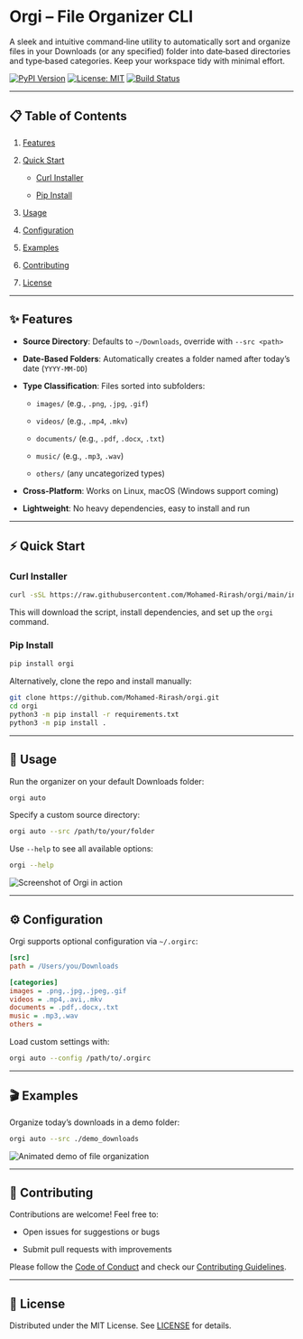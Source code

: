 # Orgi – File Organizer CLI

A sleek and intuitive command‑line utility to automatically sort and organize files in your Downloads (or any specified) folder into date‑based directories and type‑based categories. Keep your workspace tidy with minimal effort.

[![PyPI Version](https://img.shields.io/pypi/v/orgi.svg)](https://pypi.org/project/orgi/) [![License: MIT](https://img.shields.io/badge/license-MIT-blue.svg)](https://chatgpt.com/c/LICENSE) [![Build Status](https://github.com/Mohamed-Rirash/orgi/actions/workflows/ci.yml/badge.svg)](https://github.com/Mohamed-Rirash/orgi/actions)

---

## 📋 Table of Contents

1. [Features](https://chatgpt.com/c/680e5669-578c-800e-ae77-616066080827#-features)
    
2. [Quick Start](https://chatgpt.com/c/680e5669-578c-800e-ae77-616066080827#-quick-start)
    
    - [Curl Installer](https://chatgpt.com/c/680e5669-578c-800e-ae77-616066080827#curl-installer)
        
    - [Pip Install](https://chatgpt.com/c/680e5669-578c-800e-ae77-616066080827#pip-install)
        
3. [Usage](https://chatgpt.com/c/680e5669-578c-800e-ae77-616066080827#-usage)
    
4. [Configuration](https://chatgpt.com/c/680e5669-578c-800e-ae77-616066080827#-configuration)
    
5. [Examples](https://chatgpt.com/c/680e5669-578c-800e-ae77-616066080827#-examples)
    
6. [Contributing](https://chatgpt.com/c/680e5669-578c-800e-ae77-616066080827#-contributing)
    
7. [License](https://chatgpt.com/c/680e5669-578c-800e-ae77-616066080827#-license)
    

---

## ✨ Features

- **Source Directory**: Defaults to `~/Downloads`, override with `--src <path>`
    
- **Date‑Based Folders**: Automatically creates a folder named after today’s date (`YYYY-MM-DD`)
    
- **Type Classification**: Files sorted into subfolders:
    
    - `images/` (e.g., `.png`, `.jpg`, `.gif`)
        
    - `videos/` (e.g., `.mp4`, `.mkv`)
        
    - `documents/` (e.g., `.pdf`, `.docx`, `.txt`)
        
    - `music/` (e.g., `.mp3`, `.wav`)
        
    - `others/` (any uncategorized types)
        
- **Cross‑Platform**: Works on Linux, macOS (Windows support coming)
    
- **Lightweight**: No heavy dependencies, easy to install and run
    

---

## ⚡ Quick Start

### Curl Installer

```bash
curl -sSL https://raw.githubusercontent.com/Mohamed-Rirash/orgi/main/install.sh | bash
```

This will download the script, install dependencies, and set up the `orgi` command.

### Pip Install

```bash
pip install orgi
```

Alternatively, clone the repo and install manually:

```bash
git clone https://github.com/Mohamed-Rirash/orgi.git
cd orgi
python3 -m pip install -r requirements.txt
python3 -m pip install .
```

---

## 🚀 Usage

Run the organizer on your default Downloads folder:

```bash
orgi auto
```

Specify a custom source directory:

```bash
orgi auto --src /path/to/your/folder
```

Use `--help` to see all available options:

```bash
orgi --help
```

![Screenshot of Orgi in action](https://chatgpt.com/c/docs/screenshot.png)

---

## ⚙️ Configuration

Orgi supports optional configuration via `~/.orgirc`:

```ini
[src]
path = /Users/you/Downloads

[categories]
images = .png,.jpg,.jpeg,.gif
videos = .mp4,.avi,.mkv
documents = .pdf,.docx,.txt
music = .mp3,.wav
others =
```

Load custom settings with:

```bash
orgi auto --config /path/to/.orgirc
```

---

## 🎬 Examples

Organize today’s downloads in a demo folder:

```bash
orgi auto --src ./demo_downloads
```

![Animated demo of file organization](https://chatgpt.com/c/docs/demo.gif)

---

## 🤝 Contributing

Contributions are welcome! Feel free to:

- Open issues for suggestions or bugs
    
- Submit pull requests with improvements
    

Please follow the [Code of Conduct](https://chatgpt.com/c/CODE_OF_CONDUCT.md) and check our [Contributing Guidelines](https://chatgpt.com/c/CONTRIBUTING.md).

---

## 📄 License

Distributed under the MIT License. See [LICENSE](https://chatgpt.com/c/LICENSE) for details.